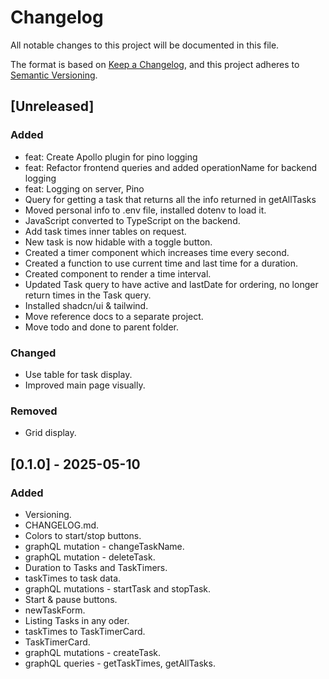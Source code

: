 # Changelog

All notable changes to this project will be documented in this file.

The format is based on [Keep a Changelog](https://keepachangelog.com/en/1.1.0/),
and this project adheres to [Semantic Versioning](https://semver.org/spec/v2.0.0.html).

## [Unreleased]

### Added

- feat: Create Apollo plugin for pino logging
- feat: Refactor frontend queries and added operationName for backend logging
- feat: Logging on server, Pino
- Query for getting a task that returns all the info returned in getAllTasks
- Moved personal info to .env file, installed dotenv to load it.
- JavaScript converted to TypeScript on the backend.
- Add task times inner tables on request.
- New task is now hidable with a toggle button.
- Created a timer component which increases time every second.
- Created a function to use current time and last time for a duration.
- Created component to render a time interval.
- Updated Task query to have active and lastDate for ordering, no longer return times in the Task query.
- Installed shadcn/ui & tailwind.
- Move reference docs to a separate project.
- Move todo and done to parent folder.

### Changed

- Use table for task display.
- Improved main page visually.

### Removed

- Grid display.

## [0.1.0] - 2025-05-10

### Added

- Versioning.
- CHANGELOG.md.
- Colors to start/stop buttons.
- graphQL mutation - changeTaskName.
- graphQL mutation - deleteTask.
- Duration to Tasks and TaskTimers.
- taskTimes to task data.
- graphQL mutations - startTask and stopTask.
- Start & pause buttons.
- newTaskForm.
- Listing Tasks in any oder.
- taskTimes to TaskTimerCard.
- TaskTimerCard.
- graphQL mutations - createTask.
- graphQL queries - getTaskTimes, getAllTasks.

